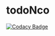 # todoNco
[![Codacy Badge](https://api.codacy.com/project/badge/Grade/44866646efe6443d8119ac61fcb647e7)](https://app.codacy.com/gh/JoDeyme/todoNco?utm_source=github.com&utm_medium=referral&utm_content=JoDeyme/todoNco&utm_campaign=Badge_Grade_Settings)